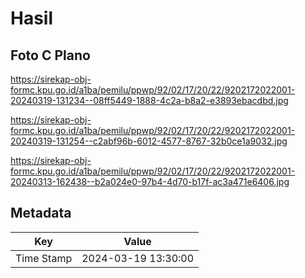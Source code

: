 # Hasil

## Foto C Plano

https://sirekap-obj-formc.kpu.go.id/a1ba/pemilu/ppwp/92/02/17/20/22/9202172022001-20240319-131234--08ff5449-1888-4c2a-b8a2-e3893ebacdbd.jpg

https://sirekap-obj-formc.kpu.go.id/a1ba/pemilu/ppwp/92/02/17/20/22/9202172022001-20240319-131254--c2abf96b-6012-4577-8767-32b0ce1a9032.jpg

https://sirekap-obj-formc.kpu.go.id/a1ba/pemilu/ppwp/92/02/17/20/22/9202172022001-20240313-162438--b2a024e0-97b4-4d70-b17f-ac3a471e6406.jpg


## Metadata

| Key        | Value               |
| ---------- | ------------------- |
| Time Stamp | 2024-03-19 13:30:00 |



